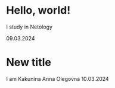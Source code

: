 # Hello, world!

I study in Netology

09.03.2024
# New title
I am Kakunina Anna Olegovna
10.03.2024
